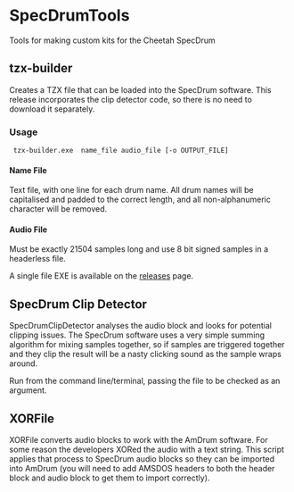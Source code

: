 # SpecDrumTools
Tools for making custom kits for the Cheetah SpecDrum

## tzx-builder

Creates a TZX file that can be loaded into the SpecDrum software. This release incorporates the clip detector code, so there is no need to download it separately.

### Usage
```
 tzx-builder.exe  name_file audio_file [-o OUTPUT_FILE]
```
#### Name File
Text file, with one line for each drum name. All drum names will be capitalised and padded to the correct length, and all non-alphanumeric character will be removed.

#### Audio File
Must be exactly 21504 samples long and use 8 bit signed samples in a headerless file.

A single file EXE is available on the [releases](https://github.com/mattybigback/SpecDrumTools/releases/) page.

## SpecDrum Clip Detector
SpecDrumClipDetector analyses the audio block and looks for potential clipping issues. The SpecDrum software uses a very simple summing algorithm for mixing samples together, so if samples are triggered together and they clip the result will be a nasty clicking sound as the sample wraps around.

Run from the command line/terminal, passing the file to be checked as an argument.


## XORFile
XORFile converts audio blocks to work with the AmDrum software. For some reason the developers XORed the audio with a text string. This script applies that process to SpecDrum audio blocks so they can be imported into AmDrum (you will need to add AMSDOS headers to both the header block and audio block to get them to import correctly).

